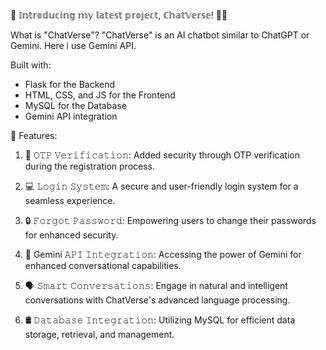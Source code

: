🚀 𝕀𝕟𝕥𝕣𝕠𝕕𝕦𝕔𝕚𝕟𝕘 𝕞𝕪 𝕝𝕒𝕥𝕖𝕤𝕥 𝕡𝕣𝕠𝕛𝕖𝕔𝕥, ℂ𝕙𝕒𝕥𝕍𝕖𝕣𝕤𝕖! 🤖✨
 
What is "ChatVerse"?
"ChatVerse" is an AI chatbot similar to ChatGPT or Gemini. Here i use Gemini API.
 
Built with:
- Flask for the Backend
- HTML, CSS, and JS for the Frontend
- MySQL for the Database
- Gemini API integration
 
🌟 Features:
1. 🔑 𝙾𝚃𝙿 𝚅𝚎𝚛𝚒𝚏𝚒𝚌𝚊𝚝𝚒𝚘𝚗: Added security through OTP verification during the registration process.
 
2. 💻 𝙻𝚘𝚐𝚒𝚗 𝚂𝚢𝚜𝚝𝚎𝚖: A secure and user-friendly login system for a seamless experience.
 
3. 🔒 𝙵𝚘𝚛𝚐𝚘𝚝 𝙿𝚊𝚜𝚜𝚠𝚘𝚛𝚍: Empowering users to change their passwords for enhanced security.
 
4. 🚀 Gemini 𝙰𝙿𝙸 𝙸𝚗𝚝𝚎𝚐𝚛𝚊𝚝𝚒𝚘𝚗: Accessing the power of Gemini for enhanced conversational capabilities.
 
5. 🗣 𝚂𝚖𝚊𝚛𝚝 𝙲𝚘𝚗𝚟𝚎𝚛𝚜𝚊𝚝𝚒𝚘𝚗𝚜: Engage in natural and intelligent conversations with ChatVerse's advanced language processing.
 
6. 🛢 𝙳𝚊𝚝𝚊𝚋𝚊𝚜𝚎 𝙸𝚗𝚝𝚎𝚐𝚛𝚊𝚝𝚒𝚘𝚗: Utilizing MySQL for efficient data storage, retrieval, and management.
